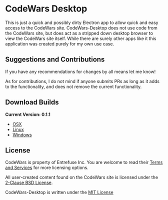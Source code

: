 # CodeWars Desktop

This is just a quick and possibly dirty Electron app to allow quick and easy access to the CodeWars site. CodeWars-Desktop does not use code from the CodeWars site, but does act as a stripped down desktop browser to view the CodeWars site itself. While there are surely other apps like it this application was created purely for my own use case.

## Suggestions and Contributions

If you have any recommendations for changes by all means let me know! 

As for contributions, I do not mind if anyone submits PRs as long as it adds to the functionality, and does not remove the current functionality.


## Download Builds

**Current Version: 0.1.1**

* [OSX](https://github.com/3DEsprit/CodeWars-Desktop/releases/download/0.1.1/CodeWars-Desktop-OSX_0.1.1.zip)
* [Linux](https://github.com/3DEsprit/CodeWars-Desktop/releases/download/0.1.1/CodeWars-Desktop-Linux_0.1.1.zip)
* [Windows](https://github.com/3DEsprit/CodeWars-Desktop/releases/download/0.1.1/CodeWars-Desktop-Win_0.1.1.zip)


## License

CodeWars is property of Entrefuse Inc. You are welcome to read their [Terms and Services](https://www.codewars.com/about/terms-of-service) for more licensing options. 

All user-created content found on the CodeWars site is licensed under the [2-Clause BSD License](https://opensource.org/licenses/BSD-2-Clause). 

CodeWars-Desktop is written under the [MIT License](https://en.wikipedia.org/wiki/MIT_License)
